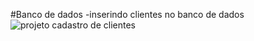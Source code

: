 #Banco de dados 
-inserindo clientes no banco de dados
![projeto cadastro de clientes](https://github.com/TiagoPdaS/Cadastro/assets/77899501/13486a09-9fd6-4ed8-9829-a36993fc9cbf)
